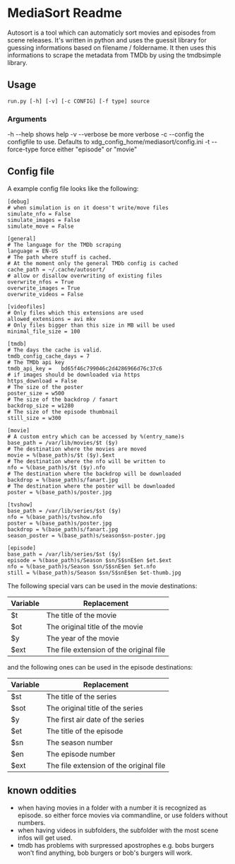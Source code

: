# MediaSort Readme
Autosort is a tool which can automaticly sort movies and episodes from scene releases.
It's written in python and uses the guessit library for guessing informations based on filename / foldername.
It then uses this informations to scrape the metadata from TMDb by using the tmdbsimple library.

## Usage
```
run.py [-h] [-v] [-c CONFIG] [-f type] source
```

### Arguments
-h --help shows help
-v --verbose be more verbose
-c --config the configfile to use. Defaults to xdg_config_home/mediasort/config.ini
-t --force-type force either "episode" or "movie"

## Config file
A example config file looks like the following:
```
[debug]
# when simulation is on it doesn't write/move files
simulate_nfo = False
simulate_images = False
simulate_move = False

[general]
# The language for the TMDb scraping
language = EN-US
# The path where stuff is cached.
# At the moment only the general TMDb config is cached
cache_path = ~/.cache/autosort/
# allow or disallow overwriting of existing files
overwrite_nfos = True
overwrite_images = True
overwrite_videos = False

[videofiles]
# Only files which this extensions are used
allowed_extensions = avi mkv
# Only files bigger than this size in MB will be used
minimal_file_size = 100

[tmdb]
# The days the cache is valid.
tmdb_config_cache_days = 7
# The TMDb api key
tmdb_api_key =   bd65f46c799046c2d4286966d76c37c6
# if images should be downloaded via https
https_download = False
# The size of the poster
poster_size = w500
# The size of the backdrop / fanart
backdrop_size = w1280
# The size of the episode thumbnail
still_size = w300

[movie]
# A custom entry which can be accessed by %(entry_name)s
base_path = /var/lib/movies/$t ($y)
# The destination where the movies are moved
movie = %(base_path)s/$t ($y).$ext
# The destination where the nfo will be written to
nfo = %(base_path)s/$t ($y).nfo
# The destination where the backdrop will be downloaded
backdrop = %(base_path)s/fanart.jpg
# The destination where the poster will be downloaded
poster = %(base_path)s/poster.jpg

[tvshow]
base_path = /var/lib/series/$st ($y)
nfo = %(base_path)s/tvshow.nfo
poster = %(base_path)s/poster.jpg
backdrop = %(base_path)s/fanart.jpg
season_poster = %(base_path)s/season$sn-poster.jpg

[episode]
base_path = /var/lib/series/$st ($y)
episode = %(base_path)s/Season $sn/S$snE$en $et.$ext
nfo = %(base_path)s/Season $sn/S$snE$en $et.nfo
still = %(base_path)s/Season $sn/S$snE$en $et-thumb.jpg
```

The following special vars can be used in the movie destinations:

| Variable | Replacement |
| -------- | -------- | 
| $t | The title of the movie     |
| $ot | The original title of the movie |
| $y | The year of the movie |
| $ext | The file extension of the original file |

and the following ones can be used in the episode destinations:

| Variable | Replacement |
| -------- | -------- | 
| $st | The title of the series     |
| $sot | The original title of the series |
| $y | The first air date of the series |
| $et | The title of the episode |
| $sn | The season number |
| $en | The episode number |
| $ext | The file extension of the original file |

## known oddities
- when having movies in a folder with a number it is recognized as episode. so either force movies via commandline, or use folders without numbers.
- when having videos in subfolders, the subfolder with the most scene infos will get used. 
- tmdb has problems with surpressed apostrophes e.g. bobs burgers won't find anything, bob burgers or bob's burgers will work.


